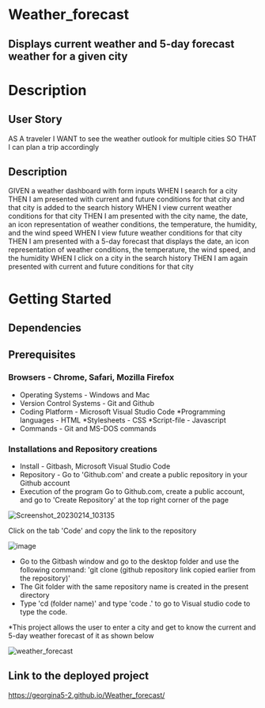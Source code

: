 # Weather_forecast
## Displays current weather and 5-day forecast weather for a given city
# Description
## User Story
AS A traveler
I WANT to see the weather outlook for multiple cities
SO THAT I can plan a trip accordingly
## Description
GIVEN a weather dashboard with form inputs
WHEN I search for a city
THEN I am presented with current and future conditions for that city and that city is added to the search history
WHEN I view current weather conditions for that city
THEN I am presented with the city name, the date, an icon representation of weather conditions, the temperature, the humidity, and the wind speed
WHEN I view future weather conditions for that city
THEN I am presented with a 5-day forecast that displays the date, an icon representation of weather conditions, the temperature, the wind speed, and the humidity
WHEN I click on a city in the search history
THEN I am again presented with current and future conditions for that city
# Getting Started
## Dependencies
## Prerequisites
### Browsers - Chrome, Safari, Mozilla Firefox
* Operating Systems - Windows and Mac
* Version Control Systems - Git and Github
* Coding Platform - Microsoft Visual Studio Code *Programming languages - HTML *Stylesheets - CSS *Script-file - Javascript
* Commands - Git and MS-DOS commands
### Installations and Repository creations
* Install - Gitbash, Microsoft Visual Studio Code
* Repository - Go to 'Github.com' and create a public repository in your Github account
* Execution of the program
Go to Github.com, create a public account, and go to 'Create Repository' at the top right corner of the page

![Screenshot_20230214_103135](https://user-images.githubusercontent.com/122113060/223614562-5242e6fe-0889-4200-8293-6050ed8b97ac.png)

Click on the tab 'Code' and copy the link to the repository

![image](https://user-images.githubusercontent.com/122113060/223614784-7fe0565a-dfc8-4b6e-8a69-b2ae564f5e43.png)

* Go to the Gitbash window and go to the desktop folder and use the following command: 'git clone (github repository link copied earlier from the repository)'
* The Git folder with the same repository name is created in the present directory
* Type 'cd (folder name)' and type 'code .' to go to Visual studio code to type the code. 

*This project allows the user to enter a city and get to know the current and 5-day weather forecast of it as shown below

![weather_forecast](https://github.com/Georgina5-2/Weather_forecast/assets/122113060/04745c2e-1c24-4b8f-87ef-abd9ed59fa8c)

## Link to the deployed project

https://georgina5-2.github.io/Weather_forecast/


